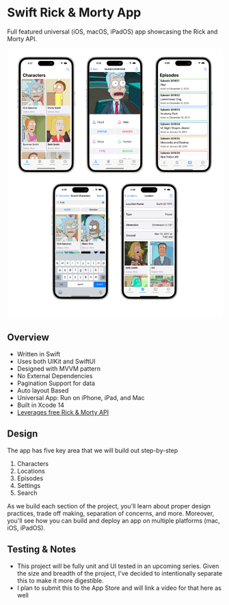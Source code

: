 # Swift Rick & Morty App

Full featured universal (iOS, macOS, iPadOS) app showcasing the Rick and Morty API.


![Rick & Morty App: iOS Academy](https://raw.githubusercontent.com/AfrazCodes/RickAndMortyiOSApp/main/cover.png)

## Overview
- Written in Swift
- Uses both UIKit and SwiftUI
- Designed with MVVM pattern
- No External Dependencies
- Pagination Support for data
- Auto layout Based
- Universal App: Run on iPhone, iPad, and Mac
- Built in Xcode 14
- [Leverages free Rick & Morty API](https://rickandmortyapi.com/)

## Design

The app has five key area that we will build out step-by-step

1. Characters
2. Locations
3. Episodes
4. Settings
5. Search

As we build each section of the project, you'll learn about proper design practices, trade off making, separation of concerns, and more. Moreover, you'll see how you can build and deploy an app on multiple platforms (mac, iOS, iPadOS).

## Testing & Notes

- This project will be fully unit and UI tested in an upcoming series. Given the size and breadth of the project, I've decided to intentionally separate this to make it more digestible.
- I plan to submit this to the App Store and will link a video for that here as well
